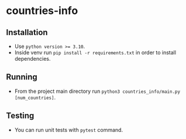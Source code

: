 # countries-info

## Installation
- Use `python version >= 3.10`.
- Inside venv run `pip install -r requirements.txt` in order to install dependencies.

## Running
- From the project main directory run `python3 countries_info/main.py [num_countries]`.

## Testing
- You can run unit tests with `pytest` command.
